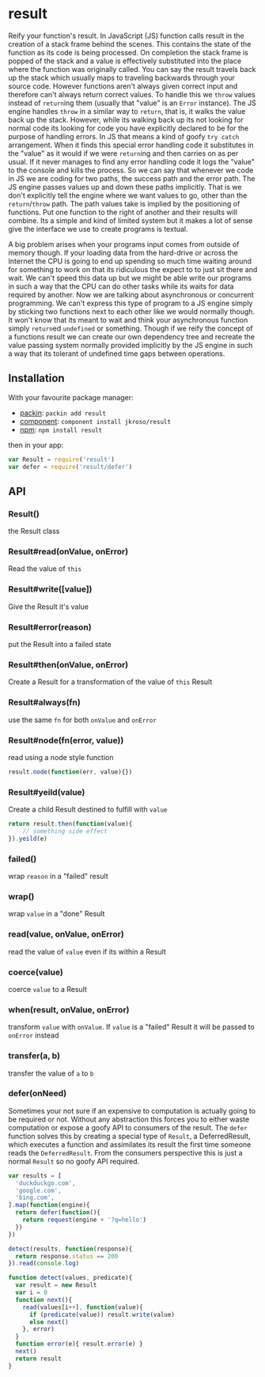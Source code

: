 
# result

Reify your function's result. In JavaScript (JS) function calls result in the creation of a stack frame behind the scenes. This contains the state of the function as its code is being processed. On completion the stack frame is popped of the stack and a value is effectively substituted into the place where the function was originally called. You can say the result travels back up the stack which usually maps to traveling backwards through your source code. However functions aren't always given correct input and therefore can't always return correct values. To handle this we `throw` values instead of `return`ing them (usually that "value" is an `Error` instance). The JS engine handles `throw` in a similar way to `return`, that is, it walks the value back up the stack. However, while its walking back up its not looking for normal code its looking for code you have explicitly declared to be for the purpose of handling errors. In JS that means a kind of goofy `try catch` arrangement. When it finds this special error handling code it substitutes in the "value" as it would if we were `return`ing and then carries on as per usual. If it never manages to find any error handling code it logs the "value" to the console and kills the process. So we can say that whenever we code in JS we are coding for two paths, the success path and the error path. The JS engine passes values up and down these paths implicitly. That is we don't explicitly tell the engine where we want values to go, other than the `return`/`throw` path. The path values take is implied by the positioning of functions. Put one function to the right of another and their results will combine. Its a simple and kind of limited system but it makes a lot of sense give the interface we use to create programs is textual.

A big problem arises when your programs input comes from outside of memory though. If your loading data from the hard-drive or across the Internet the CPU is going to end up spending so much time waiting around for something to work on that its ridiculous the expect to to just sit there and wait. We can't speed this data up but we might be able write our programs in such a way that the CPU can do other tasks while its waits for data required by another. Now we are talking about asynchronous or concurrent programming. We can't express this type of program to a JS engine simply by sticking two functions next to each other like we would normally though. It won't know that its meant to wait and think your asynchronous function simply `return`ed `undefined` or something. Though if we reify the concept of a functions result we can create our own dependency tree and recreate the value passing system normally provided implicitly by the JS engine in such a way that its tolerant of undefined time gaps between operations.

## Installation

With your favourite package manager:

- [packin](//github.com/jkroso/packin): `packin add result`
- [component](//github.com/component/component#installing-packages): `component install jkroso/result`
- [npm](//npmjs.org/doc/cli/npm-install.html): `npm install result`

then in your app:

```js
var Result = require('result')
var defer = require('result/defer')
```

## API

### Result()

the Result class

### Result#read(onValue, onError)

Read the value of `this`

### Result#write([value])

Give the Result it's value

### Result#error(reason)

put the Result into a failed state

### Result#then(onValue, onError)

Create a Result for a transformation of the value of `this` Result

### Result#always(fn)

use the same `fn` for both `onValue` and `onError`

### Result#node(fn(error, value))

read using a node style function

```js
result.node(function(err, value){})
```

### Result#yeild(value)

Create a child Result destined to fulfill with `value`

```js
return result.then(function(value){
	// something side effect
}).yeild(e)
```

### failed()

wrap `reason` in a "failed" result

### wrap()

wrap `value` in a "done" Result

### read(value, onValue, onError)

read the value of `value` even if its within a Result

### coerce(value)

coerce `value` to a Result

### when(result, onValue, onError)

transform `value` with `onValue`. If `value` is a "failed" Result it will be passed to `onError` instead

### transfer(a, b)

  transfer the value of `a` to `b`

### defer(onNeed)

Sometimes your not sure if an expensive to computation is actually going to be required or not. Without any abstraction this forces you to either waste computation or expose a goofy API to consumers of the result. The `defer` function solves this by creating a special type of `Result`, a DeferredResult, which executes a function and assimilates its result the first time someone reads the `DeferredResult`. From the consumers perspective this is just a normal `Result` so no goofy API required.

```js
var results = [
  'duckduckgo.com',
  'google.com',
  'bing.com',
].map(function(engine){
  return defer(function(){
    return request(engine + '?q=hello')
  })
})

detect(results, function(response){
  return response.status == 200
}).read(console.log)

function detect(values, predicate){
  var result = new Result
  var i = 0
  function next(){
    read(values[i++], function(value){
      if (predicate(value)) result.write(value)
      else next()
    }, error)
  }
  function error(e){ result.error(e) }
  next()
  return result
}
```
